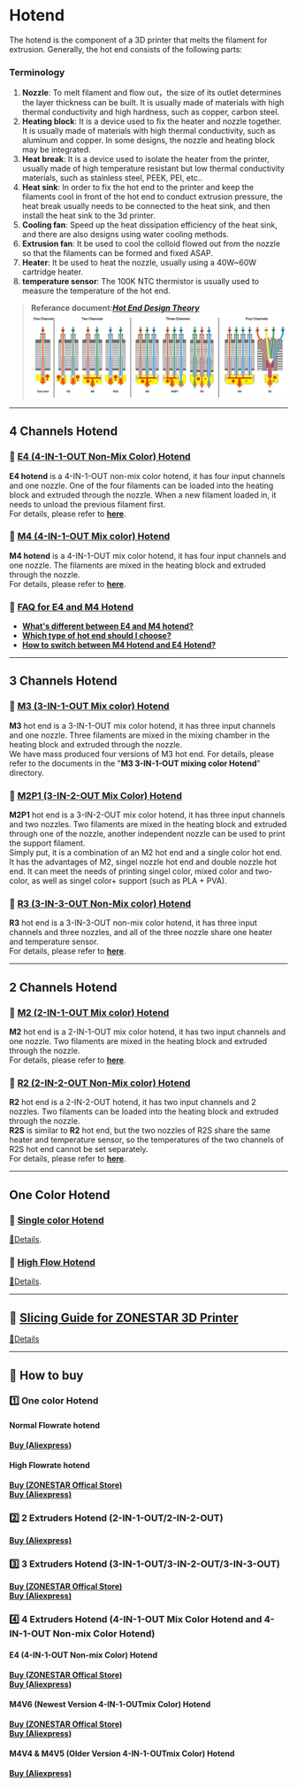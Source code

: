 # Hotend
The hotend is the component of a 3D printer that melts the filament for extrusion. Generally, the hot end consists of the following parts:
### Terminology
1. **Nozzle**: To melt filament and flow out，the size of its outlet determines the layer thickness can be built. It is usually made of materials with high thermal conductivity and high hardness, such as copper, carbon steel.  
2. **Heating block**: It is a device used to fix the heater and nozzle together. It is usually made of materials with high thermal conductivity, such as aluminum and copper. In some designs, the nozzle and heating block may be integrated.
3. **Heat break**: It is a device used to isolate the heater from the printer, usually made of high temperature resistant but low thermal conductivity materials, such as stainless steel, PEEK, PEI, etc..  
4. **Heat sink**: In order to fix the hot end to the printer and keep the filaments cool in front of the hot end to conduct extrusion pressure, the heat break usually needs to be connected to the heat sink, and then install the heat sink to the 3d printer.    
5. **Cooling fan**: Speed up the heat dissipation efficiency of the heat sink, and there are also designs using water cooling methods.  
6. **Extrusion fan**: It be used to cool the colloid flowed out from the nozzle so that the filaments can be formed and fixed ASAP.  
7. **Heater**: It be used to heat the nozzle, usually using a 40W~60W cartridge heater.
8. **temperature sensor**: The 100K NTC thermistor is usually used to measure the temperature of the hot end.
> **Referance document:**[***Hot End Design Theory***](https://reprap.org/wiki/Hot_End_Design_Theory)  
![](hotend.jpg)  

------
## 4 Channels Hotend
### :file_folder: [E4 (4-IN-1-OUT Non-Mix Color) Hotend](./E4/)
**E4 hotend** is a 4-IN-1-OUT non-mix color hotend, it has four input channels and one nozzle. One of the four filaments can be loaded into the heating block and extruded through the nozzle. When a new filament loaded in, it needs to unload the previous filament first.  
For details, please refer to [**here**](./E4/readme.md).  

### :file_folder: [M4 (4-IN-1-OUT Mix color) Hotend](./M4/)
**M4 hotend** is a 4-IN-1-OUT mix color hotend, it has four input channels and one nozzle. The filaments are mixed in the heating block and extruded through the nozzle.   
For details, please refer to [**here**](./M4/readme.md). 

### :file_folder: [FAQ for E4 and M4 Hotend](./FAQ_M4E4.md)
- [**What's different between E4 and M4 hotend?**](https://github.com/ZONESTAR3D/Upgrade-kit-guide/blob/main/HOTEND/FAQ_M4E4.md#pushpin-advantages-and-disadvantages-of-e4-and-m4-hot-end)
- [**Which type of hot end should I choose?**](https://github.com/ZONESTAR3D/Upgrade-kit-guide/blob/main/HOTEND/FAQ_M4E4.md#pushpin-which-type-of-hot-end-should-i-choose-m4-or-e4)
- [**How to switch between M4 Hotend and E4 Hotend?**](https://github.com/ZONESTAR3D/Upgrade-kit-guide/blob/main/HOTEND/FAQ_M4E4.md#pushpin-which-type-of-hot-end-should-i-choose-m4-or-e4)

------
## 3 Channels Hotend
### :file_folder: [M3 (3-IN-1-OUT Mix color) Hotend](./M3/)
**M3** hot end is a 3-IN-1-OUT mix color hotend, it has three input channels and one nozzle. Three filaments are mixed in the mixing chamber in the heating block and extruded through the nozzle.  
We have mass produced four versions of M3 hot end. For details, please refer to the documents in the "**M3 3-IN-1-OUT mixing color Hotend**" directory.  

### :file_folder: [M2P1 (3-IN-2-OUT Mix Color) Hotend](./M2P1/)
**M2P1** hot end is a 3-IN-2-OUT mix color hotend, it has three input channels and two nozzles. Two filaments are mixed in the heating block and extruded through one of the nozzle, another independent nozzle can be used to print the support filament.   
Simply put, it is a combination of an M2 hot end and a single color hot end. It has the advantages of M2, singel nozzle hot end and double nozzle hot end. It can meet the needs of printing singel color, mixed color and two-color, as well as singel color+ support (such as PLA + PVA).

### :file_folder: [R3 (3-IN-3-OUT Non-Mix color) Hotend](./R3/)
**R3** hot end is a 3-IN-3-OUT non-mix color hotend, it has three input channels and three nozzles, and all of the three nozzle share one heater and temperature sensor.  
For details, please refer to [**here**](./R3/readme.md).  

------
## 2 Channels Hotend
### :file_folder: [M2 (2-IN-1-OUT Mix color) Hotend](./M2/)
**M2** hot end is a 2-IN-1-OUT mix color hotend, it has two input channels and one nozzle. Two filaments are mixed in the heating block and extruded through the nozzle.   
For details, please refer to [**here**](./M2/readme.md).  

### :file_folder: [R2 (2-IN-2-OUT Non-Mix color) Hotend](./R2/)
**R2** hot end is a 2-IN-2-OUT hotend, it has two input channels and 2 nozzles. Two filaments can be loaded into the heating block and extruded through the nozzle.   
**R2S** is similar to **R2** hot end, but the two nozzles of R2S share the same heater and temperature sensor, so the temperatures of the two channels of R2S hot end cannot be set separately.     
For details, please refer to [**here**](./R2/). 

------
## One Color Hotend
### :file_folder: [Single color Hotend](./Single_color/)
[:book:Details](./Single_color/readme.md).
### :file_folder: [High Flow Hotend]()
[:book:Details]().

------
## :file_folder: [Slicing Guide for ZONESTAR 3D Printer](https://github.com/ZONESTAR3D/Slicing-Guide)
[:book:Details](https://github.com/ZONESTAR3D/Slicing-Guide)

------
## :gift: How to buy
### :one: One color Hotend 
#### Normal Flowrate hotend
[**Buy (Aliexpress)**](https://www.aliexpress.com/item/1005001275334841.html)
#### High Flowrate hotend
[**Buy (ZONESTAR Offical Store)**](https://bit.ly/3RF7ciR)    
[**Buy (Aliexpress)**](https://www.aliexpress.com/item/1005001275334841.html)
### :two: 2 Extruders Hotend (2-IN-1-OUT/2-IN-2-OUT)
[**Buy (Aliexpress)**](https://www.aliexpress.com/item/1005001285955926.html)
### :three: 3 Extruders Hotend (3-IN-1-OUT/3-IN-2-OUT/3-IN-3-OUT)
[**Buy (ZONESTAR Offical Store)**](https://bit.ly/3z37ZUo)   
[**Buy (Aliexpress)**](https://www.aliexpress.com/item/1005001275429959.html)
### :four: 4 Extruders Hotend (4-IN-1-OUT Mix Color Hotend  and 4-IN-1-OUT Non-mix Color Hotend)
#### E4 (4-IN-1-OUT Non-mix Color) Hotend
[**Buy (ZONESTAR Offical Store)**](https://bit.ly/39qDtKp)    
[**Buy (Aliexpress)**](https://www.aliexpress.com/item/1005002951777699.html)
#### M4V6 (Newest Version 4-IN-1-OUTmix Color) Hotend
[**Buy (ZONESTAR Offical Store)**](https://bit.ly/3QhWJtf)   
[**Buy (Aliexpress)**](https://www.aliexpress.com/item/1005004547646195.html)
#### M4V4 & M4V5 (Older Version 4-IN-1-OUTmix Color) Hotend
[**Buy (Aliexpress)**](https://www.aliexpress.com/item/1005001581641783.html)




